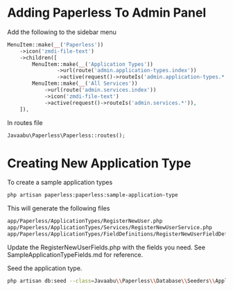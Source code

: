 # Adding Paperless To Admin Panel

Add the following to the sidebar menu
```php
MenuItem::make(__('Paperless'))
    ->icon('zmdi-file-text')
    ->children([
        MenuItem::make(__('Application Types'))
                ->url(route('admin.application-types.index'))
                ->active(request()->routeIs('admin.application-types.*')),
        MenuItem::make(__('All Services'))
            ->url(route('admin.services.index'))
            ->icon('zmdi-file-text')
            ->active(request()->routeIs('admin.services.*')),
    ]),
```

In routes file
```php
Javaabu\Paperless\Paperless::routes();
```

# Creating New Application Type
To create a sample application types
```bash
php artisan paperless:paperless:sample-application-type
```

This will generate the following files
```bash
app/Paperless/ApplicationTypes/RegisterNewUser.php
app/Paperless/ApplicationTypes/Services/RegisterNewUserService.php
app/Paperless/ApplicationTypes/FieldDefinitions/RegisterNewUserFieldDefinitions.php
```
Update the RegisterNewUserFields.php with the fields you need. See SampleApplicationTypeFields.md for reference.

Seed the application type.
```bash
php artisan db:seed --class=Javaabu\\Paperless\\Database\\Seeders\\ApplicationTypeSeeder
```

